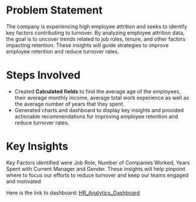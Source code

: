 # Problem Statement

The company is experiencing high employee attrition and seeks to identify key factors contributing to turnover. By analyzing employee attrition data, the goal is to uncover trends related to job roles, tenure, and other factors impacting retention. These insights will guide strategies to improve employee retention and reduce turnover rates.

# Steps Involved

- Created **Calculated fields** to find the average age of the employees, their average monthly income, average total work experience as well as the average number of years that they spent.
- Generated charts and dashboard to display key insights and provided actionable recommendations for improving employee retention and reduce turnover rates.

# Key Insights

Key Factors identified were Job Role, Number of Companies Worked, Years Spent with Current Manager and Gender. These insights will help pinpoint where to focus our efforts to reduce turnover and keep our teams engaged and motivated

Here is the link to dashboard: [HR_Analytics_Dashboard](https://public.tableau.com/app/profile/sindhu.l3251/viz/HRAnalyticsDashboard_17253647821040/Dashboard1?publish=yes)

